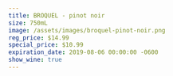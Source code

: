 ```yaml
---
title: BROQUEL - pinot noir
size: 750mL
image: /assets/images/broquel-pinot-noir.png
reg_price: $14.99
special_price: $10.99
expiration_date: 2019-08-06 00:00:00 -0600
show_wine: true
---
```


